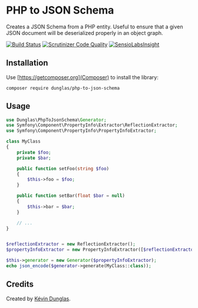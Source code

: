 # PHP to JSON Schema

Creates a JSON Schema from a PHP entity. Useful to ensure that a given JSON document will
be deserialized properly in an object graph.

[![Build Status](https://travis-ci.org/dunglas/php-to-json-schema.svg)](https://travis-ci.org/dunglas/php-to-json-schema)
[![Scrutinizer Code Quality](https://scrutinizer-ci.com/g/dunglas/php-to-json-schema/badges/quality-score.png?b=master)](https://scrutinizer-ci.com/g/dunglas/php-to-json-schema/?branch=master)
[![SensioLabsInsight](https://insight.sensiolabs.com/projects/315bcf00-2a7d-4185-9290-c02c67c731d7/mini.png)](https://insight.sensiolabs.com/projects/315bcf00-2a7d-4185-9290-c02c67c731d7)

## Installation

Use [https://getcomposer.org](Composer) to install the library:

```
composer require dunglas/php-to-json-schema
```

## Usage

```php
use Dunglas\PhpToJsonSchema\Generator;
use Symfony\Component\PropertyInfo\Extractor\ReflectionExtractor;
use Symfony\Component\PropertyInfo\PropertyInfoExtractor;

class MyClass
{
    private $foo;
    private $bar;

    public function setFoo(string $foo)
    {
        $this->foo = $foo;
    }

    public function setBar(float $bar = null)
    {
        $this->bar = $bar;
    }

    // ...
}


$reflectionExtractor = new ReflectionExtractor();
$propertyInfoExtractor = new PropertyInfoExtractor([$reflectionExtractor], [$reflectionExtractor], [], [$reflectionExtractor]);

$this->generator = new Generator($propertyInfoExtractor);
echo json_encode($generator->generate(MyClass::class));
```

## Credits

Created by [Kévin Dunglas](https://dunglas.fr).
